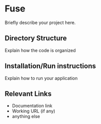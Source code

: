 # Fuse
Briefly describe your project here.

## Directory Structure
Explain how the code is organized

## Installation/Run instructions
Explain how to run your application

## Relevant Links 
- Documentation link
- Working URL (if any)
- anything else


